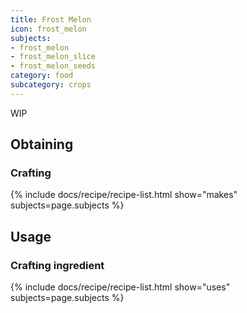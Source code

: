 ```yaml
---
title: Frost Melon
icon: frost_melon
subjects: 
- frost_melon
- frost_melon_slice
- frost_melon_seeds
category: food
subcategory: crops
---
```


WIP

Obtaining
---------

### Crafting
{% include docs/recipe/recipe-list.html show="makes" subjects=page.subjects %}

Usage
-----

### Crafting ingredient
{% include docs/recipe/recipe-list.html show="uses" subjects=page.subjects %}
